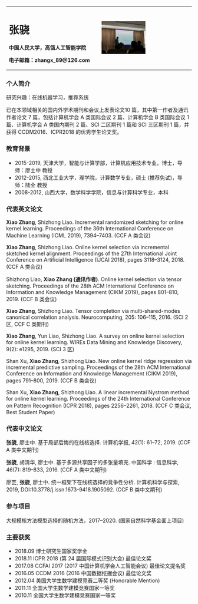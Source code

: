 <table border="0">
  <tr>
    <td width="50%">
      <h1>张骁</h1>
      <p><b>中国人民大学，高瓴人工智能学院</b></p>
      <p><b>电子邮箱：zhangx_89@126.com</b></p>
    </td>
    <td width="50%">
      <img src="/cikm2019.jpg" width="50%">      
    </td>
  </tr>
</table>

### 个人简介
研究兴趣：在线机器学习，推荐系统

已在本领域相关的国内外学术期刊和会议上发表论文10 篇，其中第一作者及通讯作者论文 7 篇，包括计算机学会 A 类国际会议 2 篇、计算机学会 B 类国际会议 1 篇、计算机学会 A 类国内期刊 2 篇、SCI 二区期刊 1 篇和 SCI 三区期刊 1 篇，并获得 CCDM2016、ICPR2018 的优秀学生论文奖。

### 教育背景
- 2015-2019, 天津大学，智能与计算学部，计算机应用技术专业，博士，导师：廖士中 教授 
- 2012-2015, 西北工业大学，理学院，计算数学专业，硕士 (推荐免试)，导师：陆全 教授
- 2008-2012, 山西大学，数学科学学院，信息与计算科学专业，本科

### 代表英文论文
**Xiao Zhang**, Shizhong Liao. Incremental randomized sketching for online kernel learning. Proceedings of the 36th International Conference on Machine Learning (ICML 2019), 7394–7403. (CCF A 类会议)

**Xiao Zhang**, Shizhong Liao. Online kernel selection via incremental sketched kernel alignment. Proceedings of the 27th International Joint Conference on Artificial Intelligence (IJCAI 2018), pages 3118–3124, 2018. (CCF A 类会议)

Shizhong Liao, **Xiao Zhang (通讯作者)**. Online kernel selection via tensor sketching. Proceedings of the 28th ACM International Conference on Information and Knowledge Management (CIKM 2019), pages 801–810, 2019. (CCF B 类会议)

**Xiao Zhang**, Shizhong Liao. Tensor completion via multi-shared-modes canonical correlation analysis. Neurocomputing, 205: 106–115, 2016. (SCI 2 区, CCF C 类期刊)

**Xiao Zhang**, Yun Liao, Shizhong Liao. A survey on online kernel selection for online kernel learning. WIREs Data Mining and Knowledge Discovery, 9(2): e1295, 2019. (SCI 3 区)

Shan Xu, **Xiao Zhang**, Shizhong Liao. New online kernel ridge regression via incremental predictive sampling. Proceedings of the 28th ACM International Conference on Information and Knowledge Management (CIKM 2019),  pages 791–800, 2019.  (CCF B 类会议)

Shan Xu, **Xiao Zhang**, Shizhong Liao. A linear incremental Nystrom method for online kernel learning. Proceedings of the 24th International Conference on Pattern Recognition (ICPR 2018), pages 2256–2261, 2018. (CCF C 类会议, Best Student Paper)

### 代表中文论文
**张骁**, 廖士中. 基于局部后悔的在线核选择.  计算机学报, 42(1): 61–72, 2019. (CCF A 类中文期刊)

**张骁**, 胡清华, 廖士中. 基于多源共享因子的多张量填充. 中国科学 : 信息科学, 46(7): 819–833, 2016. (CCF A 类中文期刊)

廖芸, **张骁**, 廖士中. 统一框架下在线核选择的竞争性分析.  计算机科学与探索, 2019, DOI:10.3778/j.issn.1673-9418.1905092. (CCF B 类中文期刊)

### 参与项目
大规模核方法模型选择的随机方法，2017–2020. (国家自然科学基金面上项目)

### 主要获奖
- 2018.09  博士研究生国家奖学金
- 2018.11  ICPR 2018 (第 24 届国际模式识别大会) 最佳论文奖
- 2017.08  CCFAI 2017 (2017 中国计算机学会人工智能会议) 最佳论文提名奖
- 2016.05  CCDM 2016 (2016 中国数据挖掘会议) 最佳论文奖
- 2012.04  美国大学生数学建模竞赛二等奖 (Honorable Mention)
- 2011.11  全国大学生数学建模竞赛国家一等奖
- 2010.11  全国大学生数学建模竞赛国家一等奖
